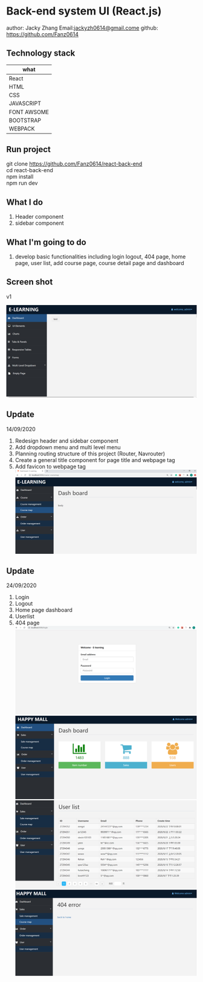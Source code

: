 Back-end system UI (React.js)
====
author: Jacky Zhang  Email:jackyzh0614@gmail.come  github: https://github.com/Fanz0614

Technology stack
----------
| what   | 
| ---------- | 
| React    |
| HTML    | 
| CSS     |
| JAVASCRIPT     | 
| FONT AWSOME     | 
| BOOTSTRAP    | 
| WEBPACK    | 


Run project
-----------

git clone https://github.com/Fanz0614/react-back-end <br>
cd react-back-end <br>
npm install <br>
npm run dev <br>

What I do 
---------
1. Header component
2. sidebar component

What I'm going to do 
------------
1. develop basic functionalities including login logout, 404 page, home page, user list, add course page, course detail page and dashboard

Screen shot
-----------
v1

![Alt text](https://raw.githubusercontent.com/Fanz0614/pic/master/e-learning%20v1.PNG)

Update
--------
14/09/2020
1. Redesign header and sidebar component
2. Add dropdown menu and multi level menu
3. Planning routing structure of this project (Router, Navrouter)
4. Create a general title component for page title and webpage tag
2. Add favicon to webpage tag
![Alt text](https://raw.githubusercontent.com/Fanz0614/pic/master/v2.PNG)

Update
------
24/09/2020
1. Login
2. Logout
3. Home page dashboard
4. Userlist
5. 404 page
![Alt text](https://raw.githubusercontent.com/Fanz0614/pic/master/v3-login.PNG)
![Alt text](https://raw.githubusercontent.com/Fanz0614/pic/master/v3-dashboard.PNG)
![Alt text](https://raw.githubusercontent.com/Fanz0614/pic/master/Userlist.PNG)
![Alt text](https://raw.githubusercontent.com/Fanz0614/pic/master/404.PNG)
